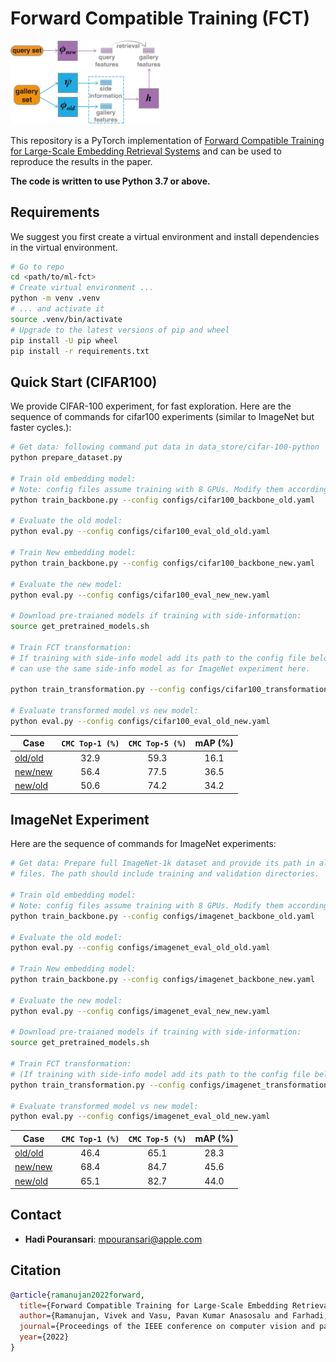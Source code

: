 # Forward Compatible Training (FCT)

<img src="fct_logo.png" width="240">

This repository is a PyTorch implementation of [Forward Compatible Training for Large-Scale Embedding Retrieval Systems](https://arxiv.org/abs/2112.02805) and can be used to reproduce the results in the paper.

**The code is written to use Python 3.7 or above.**

## Requirements

We suggest you first create a virtual environment and install dependencies in the virtual environment.

```bash
# Go to repo
cd <path/to/ml-fct>
# Create virtual environment ...
python -m venv .venv
# ... and activate it
source .venv/bin/activate
# Upgrade to the latest versions of pip and wheel
pip install -U pip wheel
pip install -r requirements.txt
```

## Quick Start (CIFAR100)

We provide CIFAR-100 experiment, for fast exploration. 
Here are the sequence of commands for cifar100 experiments (similar to ImageNet but faster cycles.):

```bash
# Get data: following command put data in data_store/cifar-100-python
python prepare_dataset.py

# Train old embedding model:
# Note: config files assume training with 8 GPUs. Modify them according to your environment.
python train_backbone.py --config configs/cifar100_backbone_old.yaml

# Evaluate the old model:
python eval.py --config configs/cifar100_eval_old_old.yaml

# Train New embedding model:
python train_backbone.py --config configs/cifar100_backbone_new.yaml

# Evaluate the new model:
python eval.py --config configs/cifar100_eval_new_new.yaml

# Download pre-traianed models if training with side-information:
source get_pretrained_models.sh

# Train FCT transformation:
# If training with side-info model add its path to the config file below. You
# can use the same side-info model as for ImageNet experiment here. 

python train_transformation.py --config configs/cifar100_transformation.yaml

# Evaluate transformed model vs new model:
python eval.py --config configs/cifar100_eval_old_new.yaml
```


| Case                                             | `CMC Top-1 (%)`  | `CMC Top-5 (%)`  | mAP (%) |
| -------------------------------------------------|:------:|:------:|:--------------:|
| [old/old](./configs/cifar100_backbone_old.yaml)  | 32.9 | 59.3 | 16.1 |
| [new/new](./configs/cifar100_backbone_new.yaml)  | 56.4 | 77.5 | 36.5 |
| [new/old](./configs/cifar100_transformation.yaml)| 50.6 | 74.2 | 34.2 |


## ImageNet Experiment

Here are the sequence of commands for ImageNet experiments:

```bash
# Get data: Prepare full ImageNet-1k dataset and provide its path in all config
# files. The path should include training and validation directories. 

# Train old embedding model:
# Note: config files assume training with 8 GPUs. Modify them according to your environment.
python train_backbone.py --config configs/imagenet_backbone_old.yaml

# Evaluate the old model:
python eval.py --config configs/imagenet_eval_old_old.yaml

# Train New embedding model:
python train_backbone.py --config configs/imagenet_backbone_new.yaml

# Evaluate the new model:
python eval.py --config configs/imagenet_eval_new_new.yaml

# Download pre-traianed models if training with side-information:
source get_pretrained_models.sh

# Train FCT transformation:
# (If training with side-info model add its path to the config file below)
python train_transformation.py --config configs/imagenet_transformation.yaml

# Evaluate transformed model vs new model:
python eval.py --config configs/imagenet_eval_old_new.yaml
```


| Case                                             | `CMC Top-1 (%)`  | `CMC Top-5 (%)`  | mAP (%) |
| -------------------------------------------------|:------:|:------:|:--------------:|
| [old/old](./configs/imagenet_backbone_old.yaml)  | 46.4 | 65.1 | 28.3 |
| [new/new](./configs/imagenet_backbone_new.yaml)  | 68.4 | 84.7 | 45.6 |
| [new/old](./configs/imagenet_transformation.yaml)| 65.1 | 82.7 | 44.0 |

## Contact

* **Hadi Pouransari**: mpouransari@apple.com

## Citation

```bibtex
@article{ramanujan2022forward,
  title={Forward Compatible Training for Large-Scale Embedding Retrieval Systems},
  author={Ramanujan, Vivek and Vasu, Pavan Kumar Anasosalu and Farhadi, Ali and Tuzel, Oncel and Pouransari, Hadi},
  journal={Proceedings of the IEEE conference on computer vision and pattern recognition},
  year={2022}
}
```
